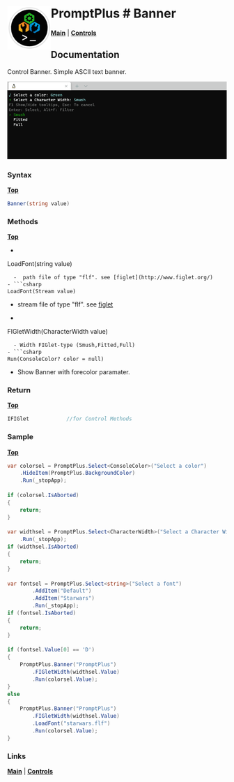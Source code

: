 # <img align="left" width="100" height="100" src="./images/icon.png"> PromptPlus # Banner
[**Main**](index.md#help) | 
[**Controls**](index.md#apis)

## Documentation
Control Banner. Simple ASCII text banner.

![](./images/Banner.gif)

### Syntax
[**Top**](#promptplus--banner)

```csharp
Banner(string value)
````

### Methods
[**Top**](#promptplus--banner)

- ```csharp
LoadFont(string value)
``` 
  -  path file of type "flf". see [figlet](http://www.figlet.org/)
- ```csharp
LoadFont(Stream value)
``` 
  - stream file of type "flf". see [figlet](http://www.figlet.org/)
- ```csharp
FIGletWidth(CharacterWidth value)
``` 
  - Width FIGlet-type (Smush,Fitted,Full)
- ```csharp
Run(ConsoleColor? color = null)
``` 
  - Show Banner with forecolor paramater.
 

### Return
[**Top**](#promptplus--banner)

```csharp
IFIGlet            //for Control Methods
```

### Sample
[**Top**](#promptplus--banner)

```csharp
var colorsel = PromptPlus.Select<ConsoleColor>("Select a color")
    .HideItem(PromptPlus.BackgroundColor)
    .Run(_stopApp);

if (colorsel.IsAborted)
{
    return;
}

var widthsel = PromptPlus.Select<CharacterWidth>("Select a Character Width")
    .Run(_stopApp);
if (widthsel.IsAborted)
{
    return;
}

var fontsel = PromptPlus.Select<string>("Select a font")
        .AddItem("Default")
        .AddItem("Starwars")
        .Run(_stopApp);
if (fontsel.IsAborted)
{
    return;
}

if (fontsel.Value[0] == 'D')
{
    PromptPlus.Banner("PromptPlus")
        .FIGletWidth(widthsel.Value)
        .Run(colorsel.Value);
}
else
{
    PromptPlus.Banner("PromptPlus")
        .FIGletWidth(widthsel.Value)
        .LoadFont("starwars.flf")
        .Run(colorsel.Value);
}
````

### Links
[**Main**](index.md#help) | 
[**Controls**](index.md#apis)
